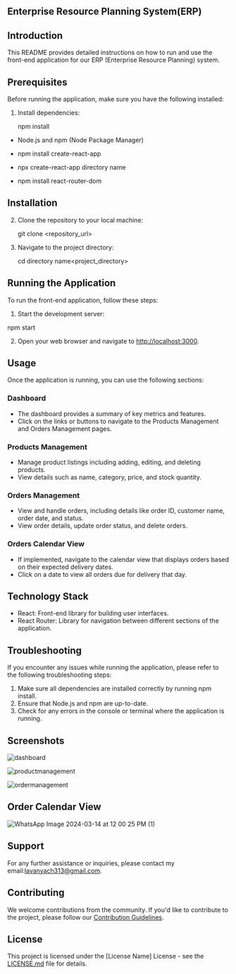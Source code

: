 ## Enterprise Resource Planning System(ERP)

## Introduction

This README provides detailed instructions on how to run and use the front-end application for our ERP (Enterprise Resource Planning) system.

## Prerequisites

Before running the application, make sure you have the following installed:

1. Install dependencies:

    npm install

- Node.js and npm (Node Package Manager)

- npm install create-react-app

- npx create-react-app directory name

- npm install react-router-dom

## Installation

2. Clone the repository to your local machine:

    git clone <repository_url>

3. Navigate to the project directory:

   cd  directory name<project_directory>

## Running the Application

To run the front-end application, follow these steps:

1. Start the development server:

  npm start

2. Open your web browser and navigate to [http://localhost:3000](http://localhost:3000).

## Usage

Once the application is running, you can use the following sections:

### Dashboard

- The dashboard provides a summary of key metrics and features.
- Click on the links or buttons to navigate to the Products Management and Orders Management pages.

### Products Management

- Manage product listings including adding, editing, and deleting products.
- View details such as name, category, price, and stock quantity.

### Orders Management

- View and handle orders, including details like order ID, customer name, order date, and status.
- View order details, update order status, and delete orders.

### Orders Calendar View 

- If implemented, navigate to the calendar view that displays orders based on their expected delivery dates.
- Click on a date to view all orders due for delivery that day.

## Technology Stack

- React: Front-end library for building user interfaces.
- React Router: Library for navigation between different sections of the application.

## Troubleshooting

If you encounter any issues while running the application, please refer to the following troubleshooting steps:

1. Make sure all dependencies are installed correctly by running npm install.
2. Ensure that Node.js and npm are up-to-date.
3. Check for any errors in the console or terminal where the application is running.
   
## Screenshots

![dashboard](https://github.com/lavs72/Assessment/assets/102307467/1185ca33-69a0-4f2b-b26a-3cac8036c064)


 ![productmanagement](https://github.com/lavs72/Assessment/assets/102307467/eed9406d-48b5-4f9f-9bc3-69bb61a1c1c5)


 ![ordermanagement](https://github.com/lavs72/Assessment/assets/102307467/cefbabc5-2bc2-4c9d-a2da-233c9bbebe27)


 ## Order Calendar View
 ![WhatsApp Image 2024-03-14 at 12 00 25 PM (1)](https://github.com/lavs72/r/assets/102307467/7c673c61-a60c-4b05-8a51-65c66255b073)




## Support

 For any further assistance or inquiries, please contact my email:lavanyach313@gmail.com.

## Contributing

 We welcome contributions from the community. If you'd like to contribute to the project, please follow our [Contribution Guidelines](CONTRIBUTING.md).

## License

 This project is licensed under the [License Name] License - see the [LICENSE.md](LICENSE.md) file for details.
